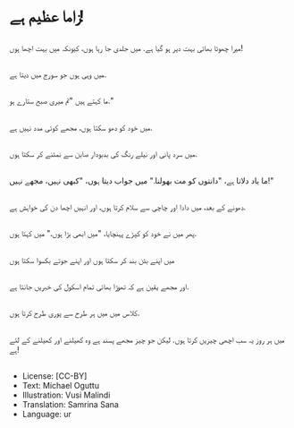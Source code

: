 # زاما عظیم ہے!

##
میرا چھوٹا بھائی بہت دیر ہو گیا ہے. میں جلدی جا رہا ہوں، کیونکہ میں بہت اچھا ہوں!

##
میں وہی ہوں جو سورج میں دیتا ہے.

##
ما کہتے ہیں "تم میری صبح ستارے ہو."

##
میں خود کو دھو سکتا ہوں، مجھے کوئی مدد نہیں ہے.

##
میں سرد پانی اور نیلے رنگ کی بدبودار صابن سے نمٹنے کر سکتا ہوں.

##
ما یاد دلاتا ہے، "دانتوں کو مت بھولنا." میں جواب دیتا ہوں، "کبھی نہیں، مجھے نہیں!"

##
دھونے کے بعد، میں دادا اور چاچی سے سلام کرتا ہوں، اور انہیں اچھا دن کی خواہش ہے.

##
پھر میں نے خود کو کپڑے پہنچایا، "میں ابھی بڑا ہوں،" میں کہتا ہوں.

##
میں اپنے بٹن بند کر سکتا ہوں اور اپنے جوتے بکسوا سکتا ہوں

##
اور مجھے یقین ہے کہ تھوڑا بھائی تمام اسکول کی خبریں جانتا ہے.

##
کلاس میں میں ہر طرح سے پوری طرح کرتا ہوں.

##
میں ہر روز یہ سب اچھی چیزیں کرتا ہوں. لیکن جو چیز مجھے پسند ہے وہ کھیلنے اور کھیلنے کے لئے ہے!

##
* License: [CC-BY]
* Text: Michael Oguttu
* Illustration: Vusi Malindi
* Translation: Samrina Sana
* Language: ur
